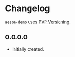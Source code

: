 # Changelog

`aeson-demo` uses [PVP Versioning][1].

## 0.0.0.0

* Initially created.

[1]: https://pvp.haskell.org
